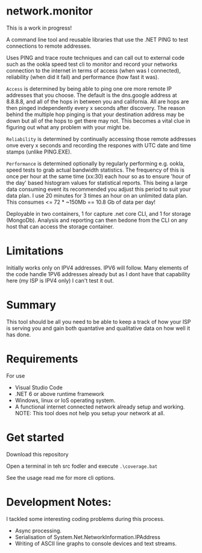 # network.monitor


This is a work in progress!

A command line tool and reusable libraries that use the .NET PING to test connections to remote addresses.

Uses PING and trace route techniques and can call out to external code such as the ookla speed test cli to monitor and record your networks connection to the internet in terms of access (when was I connected), reliability (when did it fail) and performance (how fast it was).

`Access` is determined by being able to ping one ore more remote IP addresses that you choose. The default is the dns.google address at 8.8.8.8, and all of the hops in between you and california. All are hops are then pinged independently every x seconds after discovery. The reason behind the multiple hop pinging is that your destination address may be down but all of the hops to get there may not. This becomes a vital clue in figuring out what any problem with your might be.

`Reliability` is determined by continually accessing those remote addresses onve every x seconds and recording the respones with UTC date and time stamps (unlike PING.EXE). 

`Performance` is determined optionally by regularly performing e.g. ookla, speed tests to grab actual bandwidth statistics. The frequency of this is once per hour at the same time (xx:30) each hour so as to ensure 'hour of the day' based histogram values for statistical reports. This being a large data consuming event its recommended you adjust this period to suit your data plan. I use 20 minutes for 3 times an hour on an unlimited data plan. This consumes <= 72 * ~150Mb  == 10.8 Gb of data per day!

Deployable in two containers, 1 for capture .net core CLI, and 1 for storage (MongoDb). Analysis and reporting can then bedone from the CLI on any host that can access the storage container.


# Limitations

Initially works only on IPV4 addresses. IPV6 will follow. Many elements of the code handle 1PV6 addresses already but as I dont have that capability here (my ISP is IPV4 only) I can't test it out.

# Summary

This tool should be all you need to be able to keep a track of how your ISP is serving you and gain both quantative and qualitative data on how well it has done. 

# Requirements
For use
* Visual Studio Code
* .NET 6 or above runtime framework
* Windows, linux or IoS operating system.
* A functional internet connected network already setup and working. NOTE: This tool does not help you setup your network at all.

# Get started

Download this repository

Open a terminal in teh src fodler and execute `.\coverage.bat`

See the usage read me for more cli options.

# Development Notes:

I tackled some interesting coding problems during this process.

* Async processing.
* Serialisation of System.Net.NetworkInformation.IPAddress
* Writing of ASCII line graphs to console devices and text streams.

